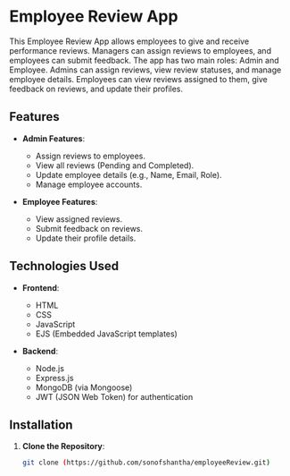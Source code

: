 # Employee Review App

This Employee Review App allows employees to give and receive performance reviews. Managers can assign reviews to employees, and employees can submit feedback. The app has two main roles: Admin and Employee. Admins can assign reviews, view review statuses, and manage employee details. Employees can view reviews assigned to them, give feedback on reviews, and update their profiles.

## Features

- **Admin Features**:
  - Assign reviews to employees.
  - View all reviews (Pending and Completed).
  - Update employee details (e.g., Name, Email, Role).
  - Manage employee accounts.

- **Employee Features**:
  - View assigned reviews.
  - Submit feedback on reviews.
  - Update their profile details.
  
## Technologies Used

- **Frontend**:
  - HTML
  - CSS
  - JavaScript
  - EJS (Embedded JavaScript templates)

- **Backend**:
  - Node.js
  - Express.js
  - MongoDB (via Mongoose)
  - JWT (JSON Web Token) for authentication

## Installation

1. **Clone the Repository**:
   ```bash
   git clone (https://github.com/sonofshantha/employeeReview.git)
